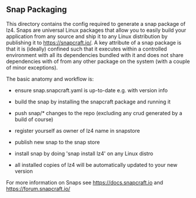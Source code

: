 Snap Packaging
--------------

This directory contains the config required to generate a snap package
of lz4. Snaps are universal Linux packages that allow you to easily
build your application from any source and ship it to any Linux
distribution by publishing it to https://snapcraft.io/. A key attribute
of a snap package is that it is (ideally) confined such that it
executes within a controlled environment with all its dependencies
bundled with it and does not share dependencies with of from any other
package on the system (with a couple of minor exceptions).

The basic anatomy and workflow is:

  * ensure snap.snapcraft.yaml is up-to-date e.g. with version info

  * build the snap by installing the snapcraft package and running it

  * push snap/* changes to the repo (excluding any crud generated by a build of course)

  * register yourself as owner of lz4 name in snapstore

  * publish new snap to the snap store

  * install snap by doing 'snap install lz4' on any Linux distro

  * all installed copies of lz4 will be automatically updated to your new version

For more information on Snaps see https://docs.snapcraft.io and https://forum.snapcraft.io/
